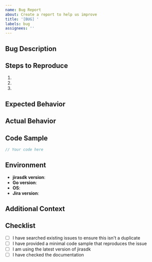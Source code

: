 ```yaml
---
name: Bug Report
about: Create a report to help us improve
title: '[BUG] '
labels: bug
assignees: ''
---
```


## Bug Description
<!-- A clear and concise description of what the bug is -->

## Steps to Reproduce
<!-- Provide detailed steps to reproduce the behavior -->

1.
2.
3.

## Expected Behavior
<!-- A clear and concise description of what you expected to happen -->

## Actual Behavior
<!-- What actually happened instead -->

## Code Sample
<!-- If applicable, provide a minimal code sample that demonstrates the issue -->

```go
// Your code here
```

## Environment
<!-- Please complete the following information -->

- **jirasdk version**: <!-- e.g., v1.0.0 -->
- **Go version**: <!-- Run `go version` -->
- **OS**: <!-- e.g., macOS 13.0, Ubuntu 22.04 -->
- **Jira version**: <!-- Cloud or Server/Data Center version -->

## Additional Context
<!-- Add any other context about the problem here, such as: -->
<!-- - Error messages or stack traces -->
<!-- - Log output -->
<!-- - Screenshots if applicable -->

## Checklist
<!-- Please check all that apply -->

- [ ] I have searched existing issues to ensure this isn't a duplicate
- [ ] I have provided a minimal code sample that reproduces the issue
- [ ] I am using the latest version of jirasdk
- [ ] I have checked the documentation
